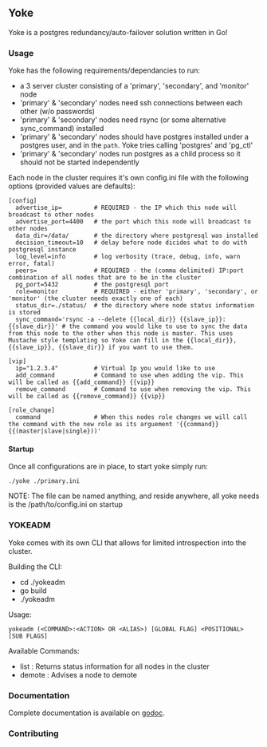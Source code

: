 ## Yoke

Yoke is a postgres redundancy/auto-failover solution written in Go!


### Usage

Yoke has the following requirements/dependancies to run:

- a 3 server cluster consisting of a 'primary', 'secondary', and 'monitor' node
- 'primary' & 'secondary' nodes need ssh connections between each other (w/o passwords)
- 'primary' & 'secondary' nodes need rsync (or some alternative sync_command) installed
- 'primary' & 'secondary' nodes should have postgres installed under a postgres user, and in the `path`. Yoke tries calling 'postgres' and 'pg_ctl'
- 'primary' & 'secondary' nodes run postgres as a child process so it should not be started independently

Each node in the cluster requires it's own config.ini file with the following options (provided values are defaults):

    [config]
      advertise_ip=         # REQUIRED - the IP which this node will broadcast to other nodes
      advertise_port=4400   # the port which this node will broadcast to other nodes
      data_dir=/data/       # the directory where postgresql was installed
      decision_timeout=10   # delay before node dicides what to do with postgresql instance
      log_level=info        # log verbosity (trace, debug, info, warn error, fatal)
      peers=                # REQUIRED - the (comma delimited) IP:port combination of all nodes that are to be in the cluster
      pg_port=5432          # the postgresql port
      role=monitor          # REQUIRED - either 'primary', 'secondary', or 'monitor' (the cluster needs exactly one of each)
      status_dir=./status/  # the directory where node status information is stored
      sync_command='rsync -a --delete {{local_dir}} {{slave_ip}}:{{slave_dir}}' # the command you would like to use to sync the data from this node to the other when this node is master. This uses Mustache style templating so Yoke can fill in the {{local_dir}}, {{slave_ip}}, {{slave_dir}} if you want to use them.

    [vip]
      ip="1.2.3.4"          # Virtual Ip you would like to use
      add_command           # Command to use when adding the vip. This will be called as {{add_command}} {{vip}}
      remove_command        # Command to use when removing the vip. This will be called as {{remove_command}} {{vip}}

    [role_change]
      command               # When this nodes role changes we will call the command with the new role as its arguement '{{command}} {{(master|slave|single}))'


#### Startup
Once all configurations are in place, to start yoke simply run:

    ./yoke ./primary.ini

NOTE: The file can be named anything, and reside anywhere, all yoke needs is the /path/to/config.ini on startup


### YOKEADM

Yoke comes with its own CLI that allows for limited introspection into the cluster.

Building the CLI:

- cd ./yokeadm
- go build
- ./yokeadm

Usage:

    yokeadm (<COMMAND>:<ACTION> OR <ALIAS>) [GLOBAL FLAG] <POSITIONAL> [SUB FLAGS]

Available Commands:

- list   : Returns status information for all nodes in the cluster
- demote : Advises a node to demote

### Documentation

Complete documentation is available on [godoc](http://godoc.org/github.com/nanobox-io/yoke).


### Contributing
